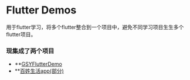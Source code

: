 # Flutter Demos
用于flutter学习，将多个flutter整合到一个项目中，避免不同学习项目生生多个flutter项目。

### 现集成了两个项目
- **[GSYFlutterDemo](https://github.com/CarGuo/GSYFlutterDemo)
- **[百姓生活app(部分)](https://jspang.com/posts/2019/03/01/flutter-shop.html)
